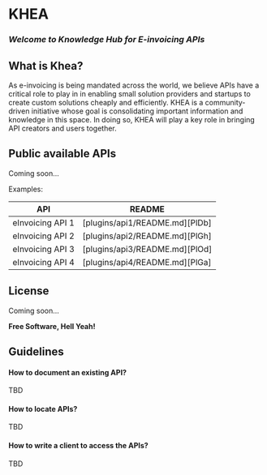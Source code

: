 # KHEA
### _Welcome to Knowledge Hub for E-invoicing APIs_

## What is Khea?
As e-invoicing is being mandated across the world, we believe APIs have a critical role to play in in enabling small solution providers and startups to create custom solutions cheaply and efficiently. KHEA is a community-driven initiative whose goal is consolidating important information and knowledge in this space. In doing so, KHEA will play a key role in bringing API creators and users together.


## Public available APIs
Coming soon...

Examples:

| API | README |
| ------ | ------ |
| eInvoicing API 1 | [plugins/api1/README.md][PlDb] |
| eInvoicing API 2 | [plugins/api2/README.md][PlGh] |
| eInvoicing API 3 | [plugins/api3/README.md][PlOd] |
| eInvoicing API 4 | [plugins/api4/README.md][PlGa] |


## License
Coming soon...

**Free Software, Hell Yeah!**

## Guidelines
#### How to document an existing API?
TBD

#### How to locate APIs?
TBD

#### How to write a client to access the APIs?
TBD

